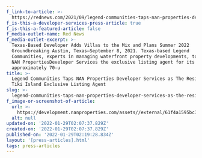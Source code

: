 ```yaml
---
f_link-to-article: >-
  https://rednews.com/2021/09/legend-communities-taps-nan-properties-developer-services-as-the-residences-at-tiki-island-exclusive-listing-agent/
f_is-this-a-developer-services-press-article: true
f_is-this-a-featured-article: false
f_media-outlet-name: Red News
f_media-outlet-excerpt: >-
  Texas-Based Developer Adds Villas to the Mix and Plans Summer 2022
  Groundbreaking Austin, Texas—September 8, 2021. Texas-based Legend
  Communities, experts in managing waterfront property developments, today named
  NAN PropertiesDeveloper Services the exclusive listing agent for its
  approximately 70-u
title: >-
  Legend Communities Taps NAN Properties Developer Services as The Residences at
  Tiki Island Exclusive Listing Agent
slug: >-
  legend-communities-taps-nan-properties-developer-services-as-the-residences-at-tiki-island-exclusive-listing-agent
f_image-or-screenshot-of-article:
  url: >-
    https://development.nanproperties.com/assets//external/61f4a1595bc38a57699a08a0_screen20shot202022-01-2120at209.59.51%20AM.png
  alt: null
updated-on: '2022-01-29T02:07:37.829Z'
created-on: '2022-01-29T02:07:37.829Z'
published-on: '2022-01-29T02:19:28.834Z'
layout: '[press-articles].html'
tags: press-articles
---
```



